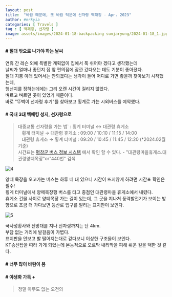 ```yaml
---
layout: post
title:  "바람 때문에, 또 바람 덕분에 선자령 백패킹 - Apr. 2023"
author: #mrkyia
categories: [ Travels ]
tag : [ 백패킹, 선자령 ]
image: assets/images/2024-01-18-backpacking sunjaryung/2024-01-18_1.jpg
---
```

#### # 절대 밖으로 나가야 하는 날씨
  연휴 간 레슨 외에 특별한 계획없이 집에서 푹 쉬어야 겠다고 생각했는데  
 날씨가 얼마나 좋던지 집 앞 편의점에 잠깐 갔다오는 데도 기분이 좋아졌다.  
  절대 지붕 아래 있어서는 안되겠다는 생각이 들어 어디로 가면 좋을까 찾아보기 시작했는데,  
 행선지를 정하는데에는 그리 오랜 시간이 걸리지 않았다.  
  벼르고 벼르던 곳이 있었기 때문이다.  
  바로 "뚜벅이 선자령 후기"를 찾아보고 횡계로 가는 시외버스를 예약했다.  
 
#### # 국내 3대 백패킹 성지, 선자령으로
 > 대중교통 선자령을 가는 법` : 횡계 터미널 ↔ 대관령 휴게소  
 >    &nbsp;&nbsp;&nbsp;횡계 터미널 → 대관령 휴게소 : 09:00 / 10:10 / 11:15 / 14:00  
 >    &nbsp;&nbsp;&nbsp;대관령 휴게소 → 횡계 터미널 : 09:20 / 10:45 / 11:45 / 12:20 (*2024.02월 기준)  
 > 시간표는 <a href="https://bus.pc.go.kr/schedule"> 평창군 버스 정보 시스템</a> 에서 확인 할 수 있다. -
 > "대관령마을휴게소.대관령양떼목장"or"440번" 검색  

 ![4](../assets/images/2024-01-18-backpacking%20sunjaryung/2024-01-18_4.jpg)  
  
  양떼 목장을 오고가는 버스는 하루 네 대 있으니 시간이 뜨지않게 하려면 시간표 확인은 필수!  
  횡계 터미널에서 양떼목장행 버스를 타고 종점인 대관령마을 휴게소에서 내렸다.  
  휴게소 건물 사이로 양떼목장 가는 길이 있는데, 그 곳을 지나쳐 풍력발전기가 보이는 방향으로 조금 더 가다보면 등산로 입구를 알리는 표지판이 보인다.  
  

 ![5](../assets/images/2024-01-18-backpacking%20sunjaryung/2024-01-18_5.jpg) 
   
  국사성황사와 전망대를 지나 선자령까지는 단 4km.  
 부담 없는 거리에 발걸음이 가볍다.  
 표지판을 안보고 발 떨어지는대로 걷다보니 이상한 구조물이 보인다.  
 KT송신탑을 따라 가게 되었는데 본능적으로 오르막 내리막을 피해 쉬운 길을 택한 것 같다.  

 
 
 
 

#### # 너무 많이 바람이 붐

#### # 야생화 가득 + 





> 정말 아무도 없는 오전의 